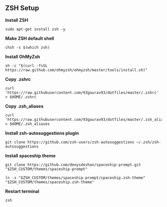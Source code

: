## ZSH Setup

**Install ZSH**

```
sudo apt-get install zsh -y
```

**Make ZSH default shell**

```
chsh -s $(which zsh)
```

**Install OhMyZsh**

```
sh -c "$(curl -fsSL https://raw.github.com/ohmyzsh/ohmyzsh/master/tools/install.sh)"
```

**Copy .zshrc**

```
curl 'https://raw.githubusercontent.com/93gaurav93/dotfiles/master/.zshrc' > $HOME/.zshrc
```

**Copy .zsh_aliases**

```
curl 'https://raw.githubusercontent.com/93gaurav93/dotfiles/master/.zsh_aliases' > $HOME/.zsh_aliases
```

**Install zsh-autosuggestions plugin**

```
git clone https://github.com/zsh-users/zsh-autosuggestions ~/.zsh/zsh-autosuggestions
```

**Install spaceship theme**

```
git clone https://github.com/denysdovhan/spaceship-prompt.git "$ZSH_CUSTOM/themes/spaceship-prompt"

ln -s "$ZSH_CUSTOM/themes/spaceship-prompt/spaceship.zsh-theme" "$ZSH_CUSTOM/themes/spaceship.zsh-theme"
```

**Restart terminal**

```
zsh
```



